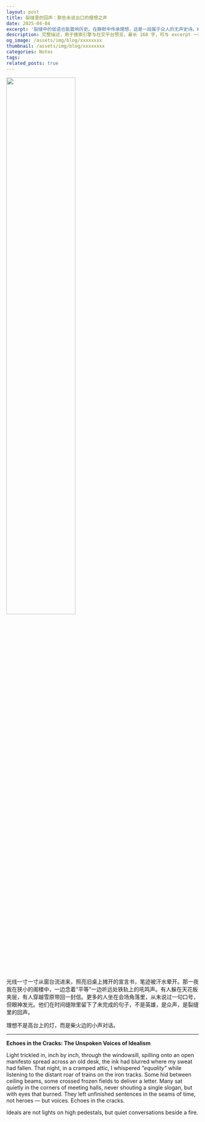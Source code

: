 ```yaml
---
layout: post
title: 裂缝里的回声：那些未说出口的理想之声
date: 2025-04-04
excerpt: '裂缝中的低语也能震响历史。在静默中传承理想，这是一段属于众人的无声史诗。Whispers in the cracks can still shake history. This is a silent epic of ideals passed on by the voices of the many.'
description: 完整描述，用于搜索引擎与社交平台预览，最长 160 字，可与 excerpt 一致
og_image: /assets/img/blog/xxxxxxxx
thumbnail: /assets/img/blog/xxxxxxxx
categories: Notes
tags: 
related_posts: true
---
```


<img src="{{ '/assets/img/blog/xxxxxxxx' | relative_url }}" style="width:60%;">

光线一寸一寸从窗台流进来，照亮旧桌上摊开的宣言书，笔迹被汗水晕开。那一夜我在狭小的阁楼中，一边念着“平等”一边听远处铁轨上的吼鸣声。有人躲在天花板夹层，有人穿越雪原带回一封信。更多的人坐在会场角落里，从未说过一句口号，但眼神发光。他们在时间缝隙里留下了未完成的句子，不是英雄，是众声，是裂缝里的回声。

理想不是高台上的灯，而是柴火边的小声对话。

---

**Echoes in the Cracks: The Unspoken Voices of Idealism**

Light trickled in, inch by inch, through the windowsill, spilling onto an open manifesto spread across an old desk, the ink had blurred where my sweat had fallen. That night, in a cramped attic, I whispered *"equality"* while listening to the distant roar of trains on the iron tracks. Some hid between ceiling beams, some crossed frozen fields to deliver a letter. Many sat quietly in the corners of meeting halls, never shouting a single slogan, but with eyes that burned. They left unfinished sentences in the seams of time, not heroes — but voices. Echoes in the cracks.

Ideals are not lights on high pedestals, but quiet conversations beside a fire.